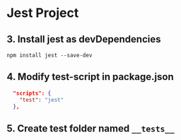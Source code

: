 # Jest Project





## 3. Install jest as devDependencies
```shell
npm install jest --save-dev
```
## 4.  Modify test-script in package.json
```json
  "scripts": {
    "test": "jest"
  },
```

## 5. Create test folder named `__tests__`
